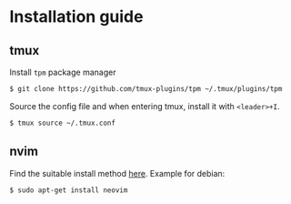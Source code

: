 # Installation guide

## tmux

Install `tpm` package manager

```bash
$ git clone https://github.com/tmux-plugins/tpm ~/.tmux/plugins/tpm
```

Source the config file and when entering tmux, install it with `<leader>+I`.

```bash
$ tmux source ~/.tmux.conf
```

## nvim

Find the suitable install method [here](https://github.com/neovim/neovim/blob/master/INSTALL.md). Example for debian:

```bash
$ sudo apt-get install neovim
```